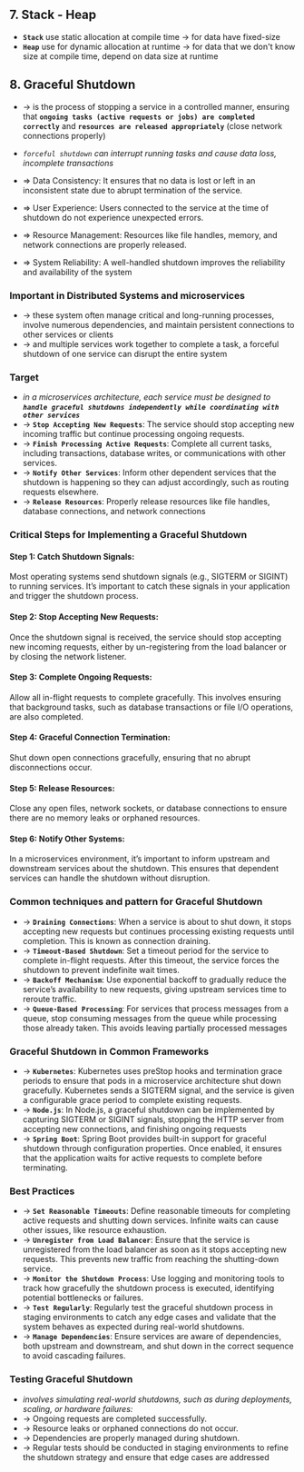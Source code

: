 

## 7. Stack - Heap
* **`Stack`** use static allocation at compile time -> for data have fixed-size
* **`Heap`** use for dynamic allocation at runtime -> for data that we don't know size at compile time, depend on data size at runtime

## 8. Graceful Shutdown
* -> is the process of stopping a service in a controlled manner, ensuring that **`ongoing tasks (active requests or jobs) are completed correctly`** and **`resources are released appropriately`** (close network connections properly)
* _`forceful shutdown` can interrupt running tasks and cause data loss, incomplete transactions_

* => Data Consistency: It ensures that no data is lost or left in an inconsistent state due to abrupt termination of the service.
* => User Experience: Users connected to the service at the time of shutdown do not experience unexpected errors.
* => Resource Management: Resources like file handles, memory, and network connections are properly released.
* => System Reliability: A well-handled shutdown improves the reliability and availability of the system

###  Important in Distributed Systems and microservices
* -> these system often manage critical and long-running processes, involve numerous dependencies, and maintain persistent connections to other services or clients
* -> and multiple services work together to complete a task, a forceful shutdown of one service can disrupt the entire system

### Target
* _in a microservices architecture, each service must be designed to **`handle graceful shutdowns independently while coordinating with other services`**_
* -> **`Stop Accepting New Requests`**: The service should stop accepting new incoming traffic but continue processing ongoing requests.
* -> **`Finish Processing Active Requests`**: Complete all current tasks, including transactions, database writes, or communications with other services.
* -> **`Notify Other Services`**: Inform other dependent services that the shutdown is happening so they can adjust accordingly, such as routing requests elsewhere.
* -> **`Release Resources`**: Properly release resources like file handles, database connections, and network connections

### Critical Steps for Implementing a Graceful Shutdown

#### Step 1: Catch Shutdown Signals:
Most operating systems send shutdown signals (e.g., SIGTERM or SIGINT) to running services. It’s important to catch these signals in your application and trigger the shutdown process.
#### Step 2: Stop Accepting New Requests:
Once the shutdown signal is received, the service should stop accepting new incoming requests, either by un-registering from the load balancer or by closing the network listener.
#### Step 3: Complete Ongoing Requests:
Allow all in-flight requests to complete gracefully. This involves ensuring that background tasks, such as database transactions or file I/O operations, are also completed.
#### Step 4: Graceful Connection Termination:
Shut down open connections gracefully, ensuring that no abrupt disconnections occur.
#### Step 5: Release Resources:
Close any open files, network sockets, or database connections to ensure there are no memory leaks or orphaned resources.
#### Step 6: Notify Other Systems:
In a microservices environment, it’s important to inform upstream and downstream services about the shutdown. This ensures that dependent services can handle the shutdown without disruption.

### Common techniques and pattern for Graceful Shutdown
* -> **`Draining Connections`**: When a service is about to shut down, it stops accepting new requests but continues processing existing requests until completion. This is known as connection draining.
* -> **`Timeout-Based Shutdown`**: Set a timeout period for the service to complete in-flight requests. After this timeout, the service forces the shutdown to prevent indefinite wait times.
* -> **`Backoff Mechanism`**: Use exponential backoff to gradually reduce the service’s availability to new requests, giving upstream services time to reroute traffic.
* -> **`Queue-Based Processing`**: For services that process messages from a queue, stop consuming messages from the queue while processing those already taken. This avoids leaving partially processed messages

### Graceful Shutdown in Common Frameworks
* -> **`Kubernetes`**: Kubernetes uses preStop hooks and termination grace periods to ensure that pods in a microservice architecture shut down gracefully. Kubernetes sends a SIGTERM signal, and the service is given a configurable grace period to complete existing requests.
* -> **`Node.js`**: In Node.js, a graceful shutdown can be implemented by capturing SIGTERM or SIGINT signals, stopping the HTTP server from accepting new connections, and finishing ongoing requests
* -> **`Spring Boot`**: Spring Boot provides built-in support for graceful shutdown through configuration properties. Once enabled, it ensures that the application waits for active requests to complete before terminating.

### Best Practices
* -> **`Set Reasonable Timeouts`**: Define reasonable timeouts for completing active requests and shutting down services. Infinite waits can cause other issues, like resource exhaustion.
* -> **`Unregister from Load Balancer`**: Ensure that the service is unregistered from the load balancer as soon as it stops accepting new requests. This prevents new traffic from reaching the shutting-down service.
* -> **`Monitor the Shutdown Process`**: Use logging and monitoring tools to track how gracefully the shutdown process is executed, identifying potential bottlenecks or failures.
* -> **`Test Regularly`**: Regularly test the graceful shutdown process in staging environments to catch any edge cases and validate that the system behaves as expected during real-world shutdowns.
* -> **`Manage Dependencies`**: Ensure services are aware of dependencies, both upstream and downstream, and shut down in the correct sequence to avoid cascading failures.

### Testing Graceful Shutdown
* _involves simulating real-world shutdowns, such as during deployments, scaling, or hardware failures:_
* -> Ongoing requests are completed successfully.
* -> Resource leaks or orphaned connections do not occur.
* -> Dependencies are properly managed during shutdown.
* -> Regular tests should be conducted in staging environments to refine the shutdown strategy and ensure that edge cases are addressed

